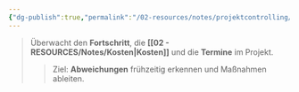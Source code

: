 ```yaml
---
{"dg-publish":true,"permalink":"/02-resources/notes/projektcontrolling/","tags":["projektmanagement"],"noteIcon":"","updated":"2025-08-26T16:35:06.857+02:00"}
---
```


>Überwacht den **Fortschritt**, die **[[02 - RESOURCES/Notes/Kosten\|Kosten]]** und die **Termine** im Projekt. 
>> Ziel: **Abweichungen** frühzeitig erkennen und Maßnahmen ableiten.
